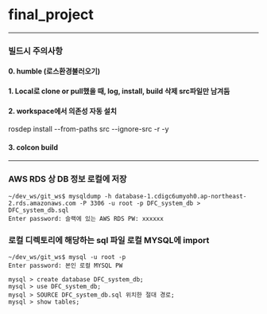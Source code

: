 # final_project
***
### 빌드시 주의사항
#### 0. humble (로스환경불러오기)
#### 1. Local로 clone or pull했을 때, log, install, build 삭제 src파일만 남겨둠

#### 2. workspace에서 의존성 자동 설치
rosdep install --from-paths src --ignore-src -r -y

#### 3. colcon build
***

### AWS RDS 상 DB 정보 로컬에 저장
```
~/dev_ws/git_ws$ mysqldump -h database-1.cdigc6umyoh0.ap-northeast-2.rds.amazonaws.com -P 3306 -u root -p DFC_system_db > DFC_system_db.sql
Enter password: 슬랙에 있는 AWS RDS PW: xxxxxx
```
### 로컬 디렉토리에 해당하는 sql 파일 로컬 MYSQL에 import
```
~/dev_ws/git_ws$ mysql -u root -p
Enter password: 본인 로컬 MYSQL PW
```
 
```
mysql > create database DFC_system_db;
mysql > use DFC_system_db;
mysql > SOURCE DFC_system_db.sql 위치한 절대 경로;
mysql > show tables;
```

